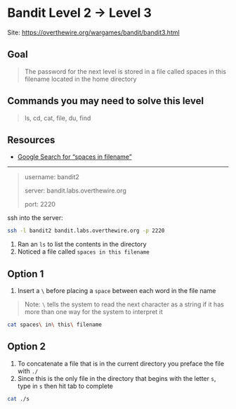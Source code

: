 # Bandit Level 2 → Level 3

Site: https://overthewire.org/wargames/bandit/bandit3.html
## Goal
> The password for the next level is stored in a file called spaces in this filename located in the home directory

## Commands you may need to solve this level
> ls, cd, cat, file, du, find

## Resources
* [Google Search for “spaces in filename”](https://www.google.com/search?q=spaces+in+filename)
-----------------

> username: bandit2
>
> server: bandit.labs.overthewire.org
>
> port: 2220

ssh into the server:
```bash
ssh -l bandit2 bandit.labs.overthewire.org -p 2220
```

1. Ran an `ls` to list the contents in the directory
2. Noticed a file called `spaces in this filename`
## Option 1
1. Insert a `\` before placing a `space` between each word in the file name
> Note:
> `\` tells the system to read the next character as a string if it has more than one way for the system to interpret it
```bash
cat spaces\ in\ this\ filename
```
## Option 2
1. To concatenate a file that is in the current directory you preface the file with `./`
2. Since this is the only file in the directory that begins with the letter `s`, type in `s` then hit tab to complete
```bash
cat ./s
```
